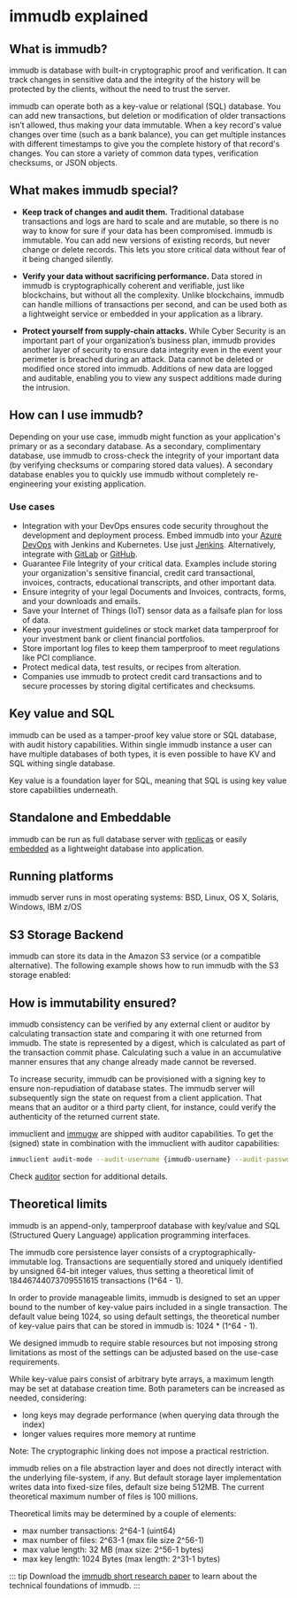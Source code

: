 # immudb explained

<WrappedSection>

## What is immudb?

immudb is database with built-in cryptographic proof and verification. It can track changes in sensitive data and the integrity of the history will be protected by the clients, without the need to trust the server.

immudb can operate both as a key-value or relational (SQL) database. You can add new transactions, but deletion or modification of older transactions isn’t allowed, thus making your data immutable. When a key record's value changes over time (such as a bank balance), you can get multiple instances with different timestamps to give you the complete history of that record's changes. You can store a variety of common data types, verification checksums, or JSON objects.

</WrappedSection>


<WrappedSection>

## What makes immudb special?

<FeatureTable/>

- **Keep track of changes and audit them.** Traditional database transactions and logs are hard to scale and are mutable, so there is no way to know for sure if your data has been compromised. immudb is immutable. You can add new versions of existing records, but never change or delete records. This lets you store critical data without fear of it being changed silently.

- **Verify your data without sacrificing performance.** Data stored in immudb is cryptographically coherent and verifiable, just like blockchains, but without all the complexity. Unlike blockchains, immudb can handle millions of transactions per second, and can be used both as a lightweight service or embedded in your application as a library.

- **Protect yourself from supply-chain attacks.** While Cyber Security is an important part of your organization’s business plan, immudb provides another layer of security to ensure data integrity even in the event your perimeter is breached during an attack. Data cannot be deleted or modified once stored into immudb. Additions of new data are logged and auditable, enabling you to view any suspect additions made during the intrusion.

</WrappedSection>

<WrappedSection>

## How can I use immudb?

Depending on your use case, immudb might function as your application's primary or as a secondary database. As a secondary, complimentary database, use immudb to cross-check the integrity of your important data (by verifying checksums or comparing stored data values). A secondary database enables you to quickly use immudb without completely re-engineering your existing application.

### Use cases

- Integration with your DevOps ensures code security throughout the development and deployment process. Embed immudb into your [Azure DevOps](https://codenotary.io/blog/securing-your-azure-devops-ecosystem-jenkins-and-kubernetes-aks/) with Jenkins and Kubernetes. Use just [Jenkins](https://codenotary.io/blog/jenkins-build-deployment-pipeline-a-how-to-for-ensuring-integrity/). Alternatively, integrate with [GitLab](https://codenotary.io/blog/fully-trusted-gitlab-pipeline/) or [GitHub](https://codenotary.io/blog/use-github-actions-for-validated-builds/).
- Guarantee File Integrity of your critical data. Examples include storing your organization's sensitive financial, credit card transactional, invoices, contracts, educational transcripts, and other important data.
- Ensure integrity of your legal Documents and Invoices, contracts, forms, and your downloads and emails.
- Save your Internet of Things (IoT) sensor data as a failsafe plan for loss of data.
- Keep your investment guidelines or stock market data tamperproof for your investment bank or client financial portfolios.
- Store important log files to keep them tamperproof to meet regulations like PCI compliance.
- Protect medical data, test results, or recipes from alteration.
- Companies use immudb to protect credit card transactions and to secure processes by storing digital certificates and checksums.

</WrappedSection>

<WrappedSection>

## Key value and SQL

immudb can be used as a tamper-proof key value store or SQL database, with audit history capabilities. Within single immudb instance a user can have multiple databases of both types, it is even possible to have KV and SQL withing single database.

Key value is a foundation layer for SQL, meaning that SQL is using key value store capabilities underneath.

</WrappedSection>

<WrappedSection>

## Standalone and Embeddable

immudb can be run as full database server with [replicas](production/replication.md) or easily [embedded](embedded/embedding.md) as a lightweight database into application.

</WrappedSection>

<WrappedSection>

## Running platforms

immudb server runs in most operating systems: BSD, Linux, OS X, Solaris, Windows, IBM z/OS

</WrappedSection>

<WrappedSection>

## S3 Storage Backend

immudb can store its data in the Amazon S3 service (or a compatible alternative). The following example shows how to run immudb with the S3 storage enabled:

</WrappedSection>

<WrappedSection>

## How is immutability ensured?

immudb consistency can be verified by any external client or auditor by calculating transaction state and comparing it with one returned from immudb. The state is represented by a digest, which is calculated as part of the transaction commit phase. Calculating such a value in an accumulative manner ensures that any change already made cannot be reversed.

To increase security, immudb can be provisioned with a signing key to ensure non-repudiation of database states. The immudb server will subsequently sign the state on request from a client application.
That means that an auditor or a third party client, for instance, could verify the authenticity of the returned current state.

immuclient and [immugw](https://github.com/codenotary/immugw) are shipped with auditor capabilities.
To get the (signed) state in combination with the immuclient with auditor capabilities:
```bash
immuclient audit-mode --audit-username {immudb-username} --audit-password {immudb-pw} --server-signing-pub-key {state-public-key}
```

Check [auditor](production/auditor.md) section for additional details.

</WrappedSection>

<WrappedSection>

## Theoretical limits

immudb is an append-only, tamperproof database with key/value and SQL (Structured Query Language) application programming interfaces.

The immudb core persistence layer consists of a cryptographically-immutable log. Transactions are sequentially stored and uniquely identified by unsigned 64-bit integer values, thus setting a theoretical limit of 18446744073709551615 transactions (1^64 - 1).

In order to provide manageable limits, immudb is designed to set an upper bound to the number of key-value pairs included in a single transaction. The default value being 1024, so using default settings, the theoretical number of key-value pairs that can be stored in immudb is: 1024 * (1^64 - 1).

We designed immudb to require stable resources but not imposing strong limitations as most of the settings can be adjusted based on the use-case requirements.

While key-value pairs consist of arbitrary byte arrays, a maximum length may be set at database creation time. Both parameters can be increased as needed, considering:

- long keys may degrade performance (when querying data through the index)
- longer values requires more memory at runtime

Note: The cryptographic linking does not impose a practical restriction.

immudb relies on a file abstraction layer and does not directly interact with the underlying file-system, if any. But default storage layer implementation writes data into fixed-size files, default size being 512MB. The current theoretical maximum number of files is 100 millions.

Theoretical limits may be determined by a couple of elements:

- max number transactions: 2^64-1 (uint64)
- max number of files: 2^63-1 (max file size 2^56-1)
- max value length: 32 MB (max size: 2^56-1 bytes)
- max key length: 1024 Bytes (max length: 2^31-1 bytes)

</WrappedSection>

::: tip
Download the [immudb short research paper](https://codenotary.s3.amazonaws.com/Research-Paper-immudb-CodeNotary_v3.0.pdf) to learn about the technical foundations of immudb.
:::